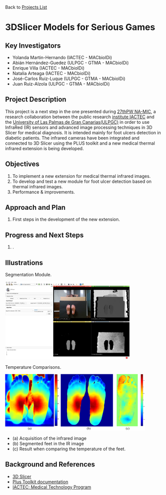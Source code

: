 Back to [Projects List](../../README.md#ProjectsList)

# 3DSlicer Models for Serious Games


## Key Investigators

- Yolanda Martin-Hernando (IACTEC - MACbioIDi)
-	Abián Hernández-Guedez (ULPGC - GTMA - MACbioIDi)
- Enrique Villa (IACTEC - MACbioIDi)
- Natalia Arteaga (IACTEC - MACbioIDi)
- José-Carlos Ruiz-Luque (ULPGC - GTMA - MACbioIDi)
- Juan Ruiz-Alzola (ULPGC - GTMA - MACbioIDi)


## Project Description

This project is a next step in the one presented during [27thPW NA-MIC](https://na-mic.github.io/ProjectWeek/PW27_2018_Boston/Projects/MedicalInfraredImagingwithSlicer/),
a research collaboration between the public research [institute IACTEC](http://www.iac.es/) and the [University of Las Palmas de Gran Canarias(ULPGC)](http://www.ulpgc.es/)
in order to use InfraRed (IR) sensors and advanced image processing techniques in 3D Slicer for medical diagnosis.
It is intended mainly for foot ulcers detection in diabetic patients. The infrared cameras have been integrated and connected to 3D Slicer using the PLUS toolkit and a 
new medical thermal infrared extension is being developed.


## Objectives

1. To implement a new extension for medical thermal infrared images.
1. To develop and test a new module for foot ulcer detection based on thermal infrared images.
1. Performance & improvements.


## Approach and Plan

1. First steps in the development of the new extension.


## Progress and Next Steps

1. .


## Illustrations

Segmentation Module.

<img src="SegmentationModule.png" width="400" height="250">

Temperature Comparisons.

<img src="FootTemperatureComparison.png" width="450" height="181">

+ (a) Acquisition of the infrared image
+ (b) Segmented feet in the IR image
+ (c) Result when comparing the temperature of the feet.

## Background and References

+ [3D Slicer](https://www.slicer.org)
+ [Plus Toolkit documentation](http://perk-software.cs.queensu.ca/plus/doc/nightly/user/index.html)
+ [IACTEC: Medical Technology Program](http://www.iac.es/iactec.php?op1=141&op2=462)
